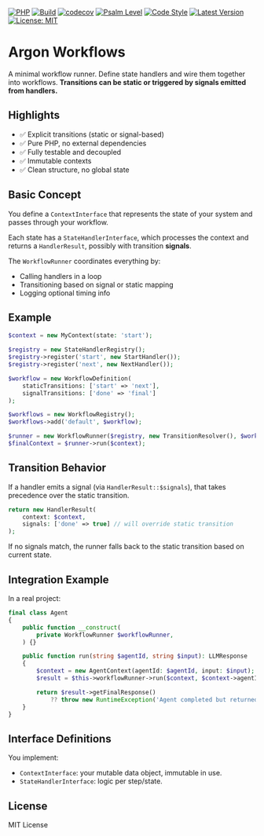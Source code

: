 [![PHP](https://img.shields.io/badge/php-8.2+-blue)](https://www.php.net/)
[![Build](https://github.com/judus/argon-workflows/actions/workflows/php.yml/badge.svg)](https://github.com/judus/argon-workflows/actions)
[![codecov](https://codecov.io/gh/judus/argon-workflows/branch/master/graph/badge.svg)](https://codecov.io/gh/judus/argon-workflows)
[![Psalm Level](https://shepherd.dev/github/judus/argon-workflows/coverage.svg)](https://shepherd.dev/github/judus/argon-workflows)
[![Code Style](https://img.shields.io/badge/code%20style-PSR--12-brightgreen.svg)](https://www.php-fig.org/psr/psr-12/)
[![Latest Version](https://img.shields.io/packagist/v/maduser/argon-workflows.svg)](https://packagist.org/packages/maduser/argon-workflows)
[![License: MIT](https://img.shields.io/badge/License-MIT-yellow.svg)](https://opensource.org/licenses/MIT)

# Argon Workflows

A minimal workflow runner. Define state handlers and wire them together into workflows.
**Transitions can be static or triggered by signals emitted from handlers.**

## Highlights

* ✅ Explicit transitions (static or signal-based)
* ✅ Pure PHP, no external dependencies
* ✅ Fully testable and decoupled
* ✅ Immutable contexts
* ✅ Clean structure, no global state

## Basic Concept

You define a `ContextInterface` that represents the state of your system and passes through your workflow.

Each state has a `StateHandlerInterface`, which processes the context and returns a `HandlerResult`, possibly with transition **signals**.

The `WorkflowRunner` coordinates everything by:

* Calling handlers in a loop
* Transitioning based on signal or static mapping
* Logging optional timing info

## Example

```php
$context = new MyContext(state: 'start');

$registry = new StateHandlerRegistry();
$registry->register('start', new StartHandler());
$registry->register('next', new NextHandler());

$workflow = new WorkflowDefinition(
    staticTransitions: ['start' => 'next'],
    signalTransitions: ['done' => 'final']
);

$workflows = new WorkflowRegistry();
$workflows->add('default', $workflow);

$runner = new WorkflowRunner($registry, new TransitionResolver(), $workflows);
$finalContext = $runner->run($context);
```

## Transition Behavior

If a handler emits a signal (via `HandlerResult::$signals`), that takes precedence over the static transition.

```php
return new HandlerResult(
    context: $context,
    signals: ['done' => true] // will override static transition
);
```

If no signals match, the runner falls back to the static transition based on current state.

## Integration Example

In a real project:

```php
final class Agent
{
    public function __construct(
        private WorkflowRunner $workflowRunner,
    ) {}

    public function run(string $agentId, string $input): LLMResponse
    {
        $context = new AgentContext(agentId: $agentId, input: $input);
        $result = $this->workflowRunner->run($context, $context->agentId);

        return $result->getFinalResponse()
            ?? throw new RuntimeException('Agent completed but returned no response.');
    }
}
```

## Interface Definitions

You implement:

* `ContextInterface`: your mutable data object, immutable in use.
* `StateHandlerInterface`: logic per step/state.

## License

MIT License


